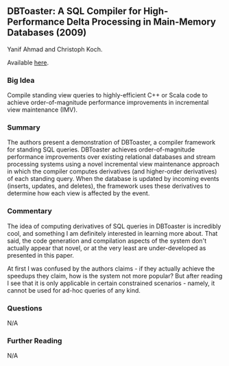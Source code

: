 ## DBToaster: A SQL Compiler for High-Performance Delta Processing in Main-Memory Databases (2009)

Yanif Ahmad and Christoph Koch.

Available [here](https://dbtoaster.github.io/papers/vldb2009-dbtoaster-demo.pdf).

### Big Idea

Compile standing view queries to highly-efficient C++ or Scala code to achieve order-of-magnitude performance improvements in incremental view maintenance (IMV).

### Summary

The authors present a demonstration of DBToaster, a compiler framework for standing SQL queries. DBToaster achieves order-of-magnitude performance improvements over existing relational databases and stream processing systems using a novel incremental view maintenance approach in which the compiler computes derivatives (and higher-order derivatives) of each standing query. When the database is updated by incoming events (inserts, updates, and deletes), the framework uses these derivatives to determine how each view is affected by the event.

### Commentary

The idea of computing derivatives of SQL queries in DBToaster is incredibly cool, and something I am definitely interested in learning more about. That said, the code generation and compilation aspects of the system don't actually appear that novel, or at the very least are under-developed as presented in this paper.

At first I was confused by the authors claims - if they actually achieve the speedups they claim, how is the system not more popular? But after reading I see that it is only applicable in certain constrained scenarios - namely, it cannot be used for ad-hoc queries of any kind.

### Questions

N/A

### Further Reading

N/A